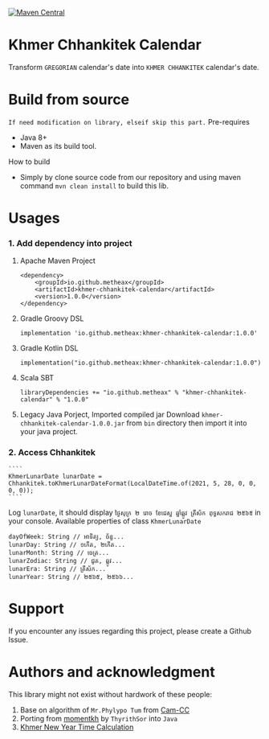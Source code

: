 [![Maven Central](https://img.shields.io/maven-central/v/io.github.metheax/khmer-chhankitek-calendar.svg?label=Maven%20Central)](https://search.maven.org/search?q=g:%22io.github.metheax%22%20AND%20a:%22khmer-chhankitek-calendar%22)
#  Khmer Chhankitek Calendar
Transform `GREGORIAN` calendar's date into `KHMER CHHANKITEK` calendar's date.
# Build from source
`If need modification on library, elseif skip this part.`
Pre-requires
* Java 8+
* Maven as its build tool.

How to build
* Simply by clone source code from our repository and using maven command `mvn clean install` to build this lib.

# Usages
### 1. Add dependency into project
1. Apache Maven Project
    ````
    <dependency>
        <groupId>io.github.metheax</groupId>
        <artifactId>khmer-chhankitek-calendar</artifactId>
        <version>1.0.0</version>
    </dependency>
    ````
2. Gradle Groovy DSL
    ````
    implementation 'io.github.metheax:khmer-chhankitek-calendar:1.0.0'
    ````
3. Gradle Kotlin DSL
    ````
    implementation("io.github.metheax:khmer-chhankitek-calendar:1.0.0")
    ````
4. Scala SBT
    ````
    libraryDependencies += "io.github.metheax" % "khmer-chhankitek-calendar" % "1.0.0"
    ````
5. Legacy Java Porject, Imported compiled jar
   Download `khmer-chhankitek-calendar-1.0.0.jar` from `bin` directory then import it into your java project.
### 2. Access Chhankitek
    ````
    KhmerLunarDate lunarDate = Chhankitek.toKhmerLunarDateFormat(LocalDateTime.of(2021, 5, 28, 0, 0, 0, 0));
    ````
Log `lunarDate`, it should display `ថ្ងៃសុក្រ ២ រោច ខែជេស្ឋ ឆ្នាំឆ្លូវ ត្រីស័ក ពុទ្ធសករាជ ២៥៦៥` in your console.
Available properties of class `KhmerLunarDate`
````
dayOfWeek: String // អាទិត្យ, ច័ន្ទ...
lunarDay: String // ១កើត, ២កើត...
lunarMonth: String // ចេត្រ...
lunarZodiac: String // ជូត, ឆ្លូវ...
lunarEra: String // ត្រីស័ក...
lunarYear: String // ២៥៦៥, ២៥៦៦...
````
# Support
If you encounter any issues regarding this project, please create a Github Issue.

# Authors and acknowledgment
This library might not exist without hardwork of these people:
1. Base on algorithm of `Mr.Phylypo Tum` from [Cam-CC](https://www.cam-cc.org/calendar/)
2. Porting from [momentkh](https://github.com/ThyrithSor/momentkh) by `ThyrithSor` into `Java`
3. [Khmer New Year Time Calculation](http://www.dahlina.com/education/khmer_new_year_time.html)
